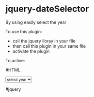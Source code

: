 # jquery-dateSelector
By using easily select the year

To use this plugin:
* call the jquery libray in your file
* then call this plugin in your same file
* activate the plugin



To active:

#HTML
<form> 
  <select id="year" name="year"> 
    <option>select year</option>
  </select>
</form>


#jquery
<script> 
  $('#year').dateSelector({
    startDate: '1980'
  });
</script>
